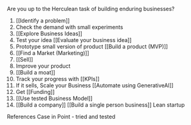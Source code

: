 Are you up to the Herculean task of building enduring businesses?

1. [[Identify a problem]]
2. Check the demand with small experiments
3. [[Explore Business Ideas]]
4. Test your idea [[Evaluate your business idea]]
5. Prototype small version of product [[Build a product (MVP)]]
6. [[Find a Market (Marketing)]]
7. [[Sell]]
8. Improve your product
9. [[Build a moat]]
10. Track your progress with [[KPIs]]
11. If it sells, Scale your Business [[Automate using GenerativeAI]]
12. Get [[Funding]]
13. [[Use tested Business Model]]
14. [[Build a company]]
[[Build a single person business]]
Lean startup

References
Case in Point - tried and tested